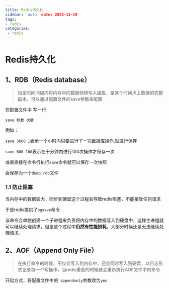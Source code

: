 ```yaml
---
title: Redis持久化
sidebar: 'auto' date: 2023-11-19
tags:
- redis
categories: 
 - redis
---
```

# Redis持久化

## 1、RDB（Redis database）

> 指定时间间隔内将内存中的数据快照写入磁盘，是某个时间点上数据的完整副本，可以通过配置文件的save参数来配置

在配置文件中 写一行

`save 秒数 次数`

例如：

`save 3600 1`表示一个小时内只要进行了一次数据库操作,就进行保存

`save 600 100`表示在十分钟内进行100次操作才保存一次

或者直接在命令行执行`save`命令就可以保存一次快照

会保存为一个`dump.rdb`文件

### 1.1 防止阻塞

当内存中的数据较大，同步到硬盘这个过程会导致redis阻塞，不能接受任何请求

于是redis提供了`bgsave`命令

该命令会单独创建一个子进程来负责将内存中的数据写入到硬盘中，这样主进程就可以继续处理请求，但是这个过程中**仍然有性能损耗**。大部分时候还是无法继续处理请求。

## 2、AOF（Append Only File）

> 在执行命令的时候，不仅会写入到内存中，还会同时写入到硬盘，以日志形式记录每一个写操作，当redis重启的时候就会重新执行AOF文件中的命令

开启方式，将配置文件中的` appendonly`参数改为`yes`